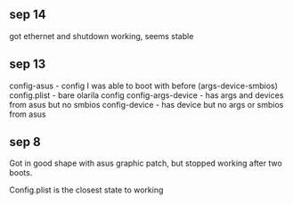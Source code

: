 ## sep 14
got ethernet and shutdown working, seems stable

## sep 13

config-asus - config I was able to boot with before (args-device-smbios)
config.plist - bare olarila config
config-args-device - has args and devices from asus but no smbios
config-device - has device but no args or smbios from asus


## sep 8

Got in good shape with asus graphic patch, but stopped working after two boots.

Config.plist is the closest state to working